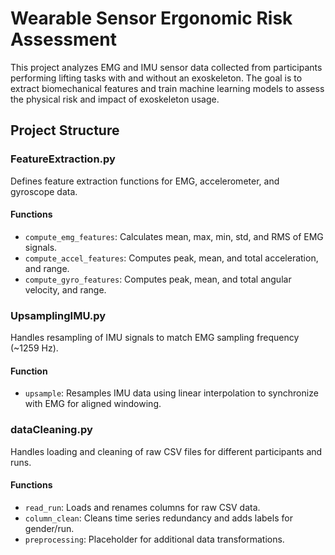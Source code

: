 # Wearable Sensor Ergonomic Risk Assessment

This project analyzes EMG and IMU sensor data collected from participants performing lifting tasks with and without an exoskeleton. The goal is to extract biomechanical features and train machine learning models to assess the physical risk and impact of exoskeleton usage.


## Project Structure

### FeatureExtraction.py
Defines feature extraction functions for EMG, accelerometer, and gyroscope data.

#### Functions
- `compute_emg_features`: Calculates mean, max, min, std, and RMS of EMG signals.
- `compute_accel_features`: Computes peak, mean, and total acceleration, and range.
- `compute_gyro_features`: Computes peak, mean, and total angular velocity, and range.


### UpsamplingIMU.py
Handles resampling of IMU signals to match EMG sampling frequency (~1259 Hz).

#### Function
- `upsample`: Resamples IMU data using linear interpolation to synchronize with EMG for aligned windowing.


### dataCleaning.py
Handles loading and cleaning of raw CSV files for different participants and runs.

#### Functions
- `read_run`: Loads and renames columns for raw CSV data.
- `column_clean`: Cleans time series redundancy and adds labels for gender/run.
- `preprocessing`: Placeholder for additional data transformations.
